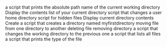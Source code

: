 a script that prints the absolute path name of the current working directory
Display the contents list of your current directory
script that changes a user home directory
script for hidden files
Display current directory contents
Create a script that creates a directory named myfirstdirectory
moving file from one directory to another
deleting file
removing directory
a script that changes the working directory to the previous one
a script that lists all files
a script that prints the type of the file 
